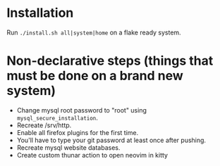 # Installation
Run `./install.sh all|system|home` on a flake ready system.

# Non-declarative steps (things that must be done on a brand new system)
- Change mysql root password to "root" using `mysql_secure_installation`.
- Recreate /srv/http.
- Enable all firefox plugins for the first time.
- You'll have to type your git password at least once after pushing.
- Recreate mysql website databases.
- Create custom thunar action to open neovim in kitty
